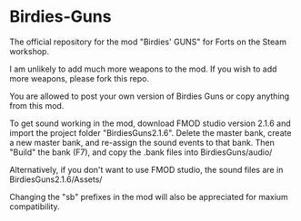 # Birdies-Guns
 The official repository for the mod "Birdies' GUNS" for Forts on the Steam workshop.
 
I am unlikely to add much more weapons to the mod. If you wish to add more weapons, please fork this repo.
 
You are allowed to post your own version of Birdies Guns or copy anything from this mod.
 
 To get sound working in the mod, download FMOD studio version 2.1.6 and import the project folder "BirdiesGuns2.1.6".
 Delete the master bank, create a new master bank, and re-assign the sound events to that bank.
 Then "Build" the bank (F7), and copy the .bank files into BirdiesGuns/audio/
 
 Alternatively, if you don't want to use FMOD studio, the sound files are in BirdiesGuns2.1.6/Assets/
 
Changing the "sb" prefixes in the mod will also be appreciated for maxium compatibility.
